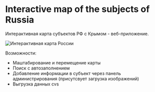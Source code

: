 # Interactive map of the subjects of Russia
Интерактивная карта субъектов РФ с Крымом - веб-приложение. 

![Интерактивная карта России](http://barbearshop.ru/images/Screenshot_2.png)

Возможности:
 - Маштабирование и перемещение карты
 - Поиск с автозаполнением
 - Добавление информации в субъект через панель администрирования (присутсвует загрузка изображений)
 - Выгрузка данных cvs
